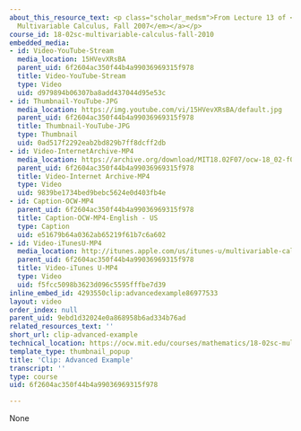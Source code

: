 ```yaml
---
about_this_resource_text: <p class="scholar_medsm">From Lecture 13 of <a href="http://ocw.mit.edu/courses/mathematics/18-02-multivariable-calculus-fall-2007/video-lectures/"><em>18.02
  Multivariable Calculus, Fall 2007</em></a></p>
course_id: 18-02sc-multivariable-calculus-fall-2010
embedded_media:
- id: Video-YouTube-Stream
  media_location: 15HVevXRsBA
  parent_uid: 6f2604ac350f44b4a99036969315f978
  title: Video-YouTube-Stream
  type: Video
  uid: d979894b06307ba8add437044d95e53c
- id: Thumbnail-YouTube-JPG
  media_location: https://img.youtube.com/vi/15HVevXRsBA/default.jpg
  parent_uid: 6f2604ac350f44b4a99036969315f978
  title: Thumbnail-YouTube-JPG
  type: Thumbnail
  uid: 0ad517f2292eab2bd829b7ff8dcff2db
- id: Video-InternetArchive-MP4
  media_location: https://archive.org/download/MIT18.02F07/ocw-18_02-f07-lec13_300k.mp4
  parent_uid: 6f2604ac350f44b4a99036969315f978
  title: Video-Internet Archive-MP4
  type: Video
  uid: 9839be1734bed9bebc5624e0d403fb4e
- id: Caption-OCW-MP4
  parent_uid: 6f2604ac350f44b4a99036969315f978
  title: Caption-OCW-MP4-English - US
  type: Caption
  uid: e51679b64a0362ab65219f61b7c6a602
- id: Video-iTunesU-MP4
  media_location: http://itunes.apple.com/us/itunes-u/multivariable-calculus-spring/id354869122
  parent_uid: 6f2604ac350f44b4a99036969315f978
  title: Video-iTunes U-MP4
  type: Video
  uid: f5fcc5098b3623d096c5595fffbe7d39
inline_embed_id: 4293550clip:advancedexample86977533
layout: video
order_index: null
parent_uid: 9ebd1d32024e0a868958b6ad334b76ad
related_resources_text: ''
short_url: clip-advanced-example
technical_location: https://ocw.mit.edu/courses/mathematics/18-02sc-multivariable-calculus-fall-2010/2.-partial-derivatives/part-c-lagrange-multipliers-and-constrained-differentials/session-41-advanced-example/clip-advanced-example
template_type: thumbnail_popup
title: 'Clip: Advanced Example'
transcript: ''
type: course
uid: 6f2604ac350f44b4a99036969315f978

---
```

None